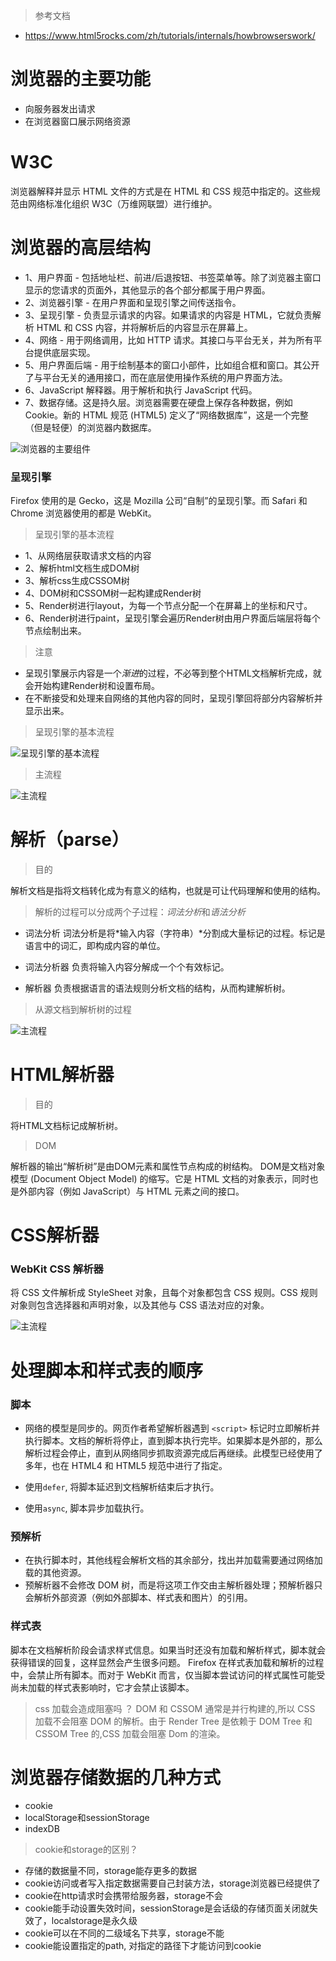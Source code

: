 > 参考文档
- https://www.html5rocks.com/zh/tutorials/internals/howbrowserswork/


# 浏览器的主要功能
- 向服务器发出请求
- 在浏览器窗口展示网络资源

# W3C
浏览器解释并显示 HTML 文件的方式是在 HTML 和 CSS 规范中指定的。这些规范由网络标准化组织 W3C（万维网联盟）进行维护。

# 浏览器的高层结构
- 1、用户界面 - 包括地址栏、前进/后退按钮、书签菜单等。除了浏览器主窗口显示的您请求的页面外，其他显示的各个部分都属于用户界面。
- 2、浏览器引擎 - 在用户界面和呈现引擎之间传送指令。
- 3、呈现引擎 - 负责显示请求的内容。如果请求的内容是 HTML，它就负责解析 HTML 和 CSS 内容，并将解析后的内容显示在屏幕上。
- 4、网络 - 用于网络调用，比如 HTTP 请求。其接口与平台无关，并为所有平台提供底层实现。
- 5、用户界面后端 - 用于绘制基本的窗口小部件，比如组合框和窗口。其公开了与平台无关的通用接口，而在底层使用操作系统的用户界面方法。
- 6、JavaScript 解释器。用于解析和执行 JavaScript 代码。
- 7、数据存储。这是持久层。浏览器需要在硬盘上保存各种数据，例如 Cookie。新的 HTML 规范 (HTML5) 定义了“网络数据库”，这是一个完整（但是轻便）的浏览器内数据库。


![浏览器的主要组件](./image/1.png)

### 呈现引擎
Firefox 使用的是 Gecko，这是 Mozilla 公司“自制”的呈现引擎。而 Safari 和 Chrome 浏览器使用的都是 WebKit。
> 呈现引擎的基本流程
- 1、从网络层获取请求文档的内容
- 2、解析html文档生成DOM树
- 3、解析css生成CSSOM树
- 4、DOM树和CSSOM树一起构建成Render树
- 5、Render树进行layout，为每一个节点分配一个在屏幕上的坐标和尺寸。
- 6、Render树进行paint，呈现引擎会遍历Render树由用户界面后端层将每个节点绘制出来。

> 注意
- 呈现引擎展示内容是一个*渐进*的过程，不必等到整个HTML文档解析完成，就会开始构建Render树和设置布局。
- 在不断接受和处理来自网络的其他内容的同时，呈现引擎回将部分内容解析并显示出来。

> 呈现引擎的基本流程

![呈现引擎的基本流程](./image/21-03-14-2.png)

> 主流程

![主流程](./image/210314-2.png)


# 解析（parse）
> 目的

解析文档是指将文档转化成为有意义的结构，也就是可让代码理解和使用的结构。

> 解析的过程可以分成两个子过程：*词法分析*和*语法分析*
- 词法分析
词法分析是将*输入内容（字符串）*分割成大量标记的过程。标记是语言中的词汇，即构成内容的单位。

- 词法分析器
负责将输入内容分解成一个个有效标记。

- 解析器
负责根据语言的语法规则分析文档的结构，从而构建解析树。

> 从源文档到解析树的过程

![主流程](./image/210314-3.png)


# HTML解析器
> 目的

将HTML文档标记成解析树。

> DOM

解析器的输出“解析树”是由DOM元素和属性节点构成的树结构。
DOM是文档对象模型 (Document Object Model) 的缩写。它是 HTML 文档的对象表示，同时也是外部内容（例如 JavaScript）与 HTML 元素之间的接口。

# CSS解析器

###  WebKit CSS 解析器
将 CSS 文件解析成 StyleSheet 对象，且每个对象都包含 CSS 规则。CSS 规则对象则包含选择器和声明对象，以及其他与 CSS 语法对应的对象。

![主流程](./image/210314-4.png)


# 处理脚本和样式表的顺序

### 脚本
- 网络的模型是同步的。网页作者希望解析器遇到 `<script>` 标记时立即解析并执行脚本。文档的解析将停止，直到脚本执行完毕。如果脚本是外部的，那么解析过程会停止，直到从网络同步抓取资源完成后再继续。此模型已经使用了多年，也在 HTML4 和 HTML5 规范中进行了指定。

- 使用`defer`, 将脚本延迟到文档解析结束后才执行。

- 使用`async`, 脚本异步加载执行。

###  预解析
- 在执行脚本时，其他线程会解析文档的其余部分，找出并加载需要通过网络加载的其他资源。
- 预解析器不会修改 DOM 树，而是将这项工作交由主解析器处理；预解析器只会解析外部资源（例如外部脚本、样式表和图片）的引用。


### 样式表
脚本在文档解析阶段会请求样式信息。如果当时还没有加载和解析样式，脚本就会获得错误的回复，这样显然会产生很多问题。
Firefox 在样式表加载和解析的过程中，会禁止所有脚本。而对于 WebKit 而言，仅当脚本尝试访问的样式属性可能受尚未加载的样式表影响时，它才会禁止该脚本。
>  css 加载会造成阻塞吗 ？
DOM 和 CSSOM 通常是并行构建的,所以 CSS 加载不会阻塞 DOM 的解析。由于 Render Tree 是依赖于 DOM Tree 和 CSSOM Tree 的,CSS 加载会阻塞 Dom 的渲染。




# 浏览器存储数据的几种方式
- cookie
- localStorage和sessionStorage
- indexDB

> cookie和storage的区别？
- 存储的数据量不同，storage能存更多的数据
- cookie访问或者写入指定数据需要自己封装方法，storage浏览器已经提供了
- cookie在http请求时会携带给服务器，storage不会
- cookie能手动设置失效时间，sessionStorage是会话级的存储页面关闭就失效了，localstorage是永久级
- cookie可以在不同的二级域名下共享，storage不能
- cookie能设置指定的path, 对指定的路径下才能访问到cookie









